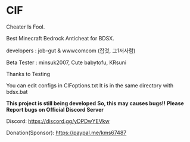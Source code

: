 # CIF
Cheater Is Fool.

Best Minecraft Bedrock Anticheat for BDSX.

developers : job-gut & wwwcomcom (잡것, 그1저사람)

Beta Tester : minsuk2007, Cute babytofu, KRsuni

Thanks to Testing


You can edit configs in CIFoptions.txt
It is in the same directory with bdsx.bat


**This project is still being developed**
**So, this may causes bugs!!**
**Please Report bugs on Official Discord Server**

Discord: https://discord.gg/yDPDwYEVkw

Donation(Sponsor): https://paypal.me/kms67487
